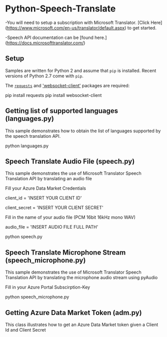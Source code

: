# Python-Speech-Translate

-You will need to setup a subscription with Microsoft Translator. [Click Here] (https://www.microsoft.com/en-us/translator/default.aspx) to get started.

-Speech API documentation can be [found here.] (https://docs.microsofttranslator.com/)

## Setup
Samples are written for Python 2 and assume that `pip` is installed. Recent versions of Python 2.7 come with `pip`.

The [`requests`](http://docs.python-requests.org/en/master/) and ['websocket-client'](https://pypi.python.org/pypi/websocket-client) packages are required:

pip install requests
pip install websocket-client

## Getting list of supported languages (languages.py)
This sample demonstrates how to obtain the list of languages supported by the speech translation API.

python languages.py

## Speech Translate Audio File (speech.py)
This sample demonstrates the use of Microsoft Translator Speech Translation API by translating an audio file

Fill your Azure Data Market Credentials

client_id = 'INSERT YOUR CLIENT ID'

client_secret = 'INSERT YOUR CLIENT SECRET'

Fill in the name of your audio file (PCM 16bit 16kHz mono WAV)

audio_file = 'INSERT AUDIO FILE FULL PATH'

python speech.py

## Speech Translate Microphone Stream (speech_microphone.py)
This sample demonstrates the use of Microsoft Translator Speech Translation API by translating the microphone audio stream using pyAudio

Fill in your Azure Portal Subscirption-Key

python speech_microphone.py

## Getting Azure Data Market Token (adm.py)
This class illustrates how to get an Azure Data Market token given a Client Id and Client Secret

